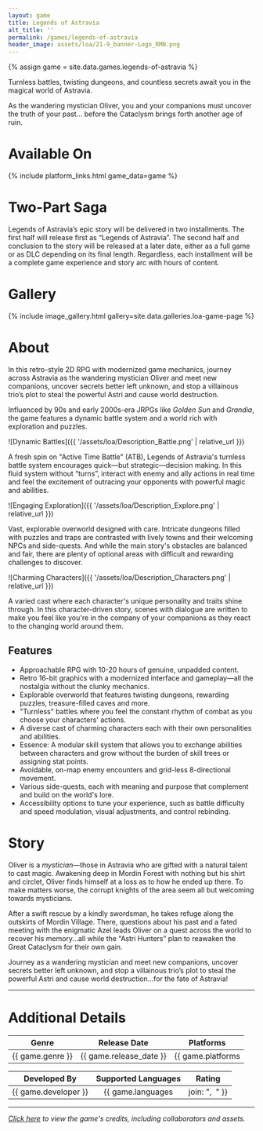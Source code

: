 ```yaml
---
layout: game
title: Legends of Astravia
alt_title: ''
permalink: /games/legends-of-astravia
header_image: assets/loa/21-9_banner-Logo_RMN.png
---
```

{% assign game = site.data.games.legends-of-astravia %}

Turnless battles, twisting dungeons, and countless secrets await you in the magical world of Astravia. 

As the wandering mystician Oliver, you and your companions must uncover the truth of your past... before the Cataclysm brings forth another age of ruin. 

# Available On

{% include platform_links.html game_data=game %}

# Two-Part Saga
Legends of Astravia’s epic story will be delivered in two installments. The first half will release first as “Legends of Astravia”. The second half and conclusion to the story will be released at a later date, either as a full game or as DLC depending on its final length. Regardless, each installment will be a complete game experience and story arc with hours of content. 

# Gallery
{% include image_gallery.html gallery=site.data.galleries.loa-game-page %}

# About
In this retro-style 2D RPG with modernized game mechanics, journey across Astravia as the wandering mystician Oliver and meet new companions, uncover secrets better left unknown, and stop a villainous trio’s plot to steal the powerful Astri and cause world destruction. 

Influenced by 90s and early 2000s-era JRPGs like *Golden Sun* and *Grandia*, the game features a dynamic battle system and a world rich with exploration and puzzles. 

![Dynamic Battles]({{ '/assets/loa/Description_Battle.png' | relative_url }})

A fresh spin on "Active Time Battle" (ATB), Legends of Astravia's turnless battle system encourages quick—but strategic—decision making. In this fluid system without “turns”, interact with enemy and ally actions in real time and feel the excitement of outracing your opponents with powerful magic and abilities. 

![Engaging Exploration]({{ '/assets/loa/Description_Explore.png' | relative_url }})

Vast, explorable overworld designed with care. Intricate dungeons filled with puzzles and traps are contrasted with lively towns and their welcoming NPCs and side-quests. And while the main story's obstacles are balanced and fair, there are plenty of optional areas with difficult and rewarding challenges to discover. 

![Charming Characters]({{ '/assets/loa/Description_Characters.png' | relative_url }})

A varied cast where each character's unique personality and traits shine through. In this character-driven story, scenes with dialogue are written to make you feel like you're in the company of your companions as they react to the changing world around them. 

## Features
- Approachable RPG with 10-20 hours of genuine, unpadded content. 
- Retro 16-bit graphics with a modernized interface and gameplay—all the nostalgia without the clunky mechanics. 
- Explorable overworld that features twisting dungeons, rewarding puzzles, treasure-filled caves and more. 
- "Turnless" battles where you feel the constant rhythm of combat as you choose your characters' actions. 
- A diverse cast of charming characters each with their own personalities and abilities. 
- Essence: A modular skill system that allows you to exchange abilities between characters and grow without the burden of skill trees or assigning stat points. 
- Avoidable, on-map enemy encounters and grid-less 8-directional movement. 
- Various side-quests, each with meaning and purpose that complement and build on the world's lore. 
- Accessibility options to tune your experience, such as battle difficulty and speed modulation, visual adjustments, and control rebinding. 

# Story
Oliver is a *mystician*—those in Astravia who are gifted with a natural talent to cast magic. Awakening deep in Mordin Forest with nothing but his shirt and circlet, Oliver finds himself at a loss as to how he ended up there. To make matters worse, the corrupt knights of the area seem all but welcoming towards mysticians. 

After a swift rescue by a kindly swordsman, he takes refuge along the outskirts of Mordin Village. There, questions about his past and a fated meeting with the enigmatic Azel leads Oliver on a quest across the world to recover his memory...all while the “Astri Hunters” plan to reawaken the Great Cataclysm for their own gain. 

Journey as a wandering mystician and meet new companions, uncover secrets better left unknown, and stop a villainous trio’s plot to steal the powerful Astri and cause world destruction...for the fate of Astravia! 

---

<h1 class="center-text">Additional Details</h1>

| Genre | Release Date | Platforms |
|:---:|:---:|:---:|
| {{ game.genre }} | {{ game.release_date }} | {{ game.platforms | join: ",&nbsp;&nbsp;" }} |

| Developed By | Supported Languages | Rating |
|:---:|:---:|:---:|
| {{ game.developer }} | {{ game.languages | join: ",&nbsp;&nbsp;" }} | {{ game.rating }} |

---

*[Click here](/games/loa/credits) to view the game's credits, including collaborators and assets.*